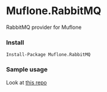 # Muflone.RabbitMQ
RabbitMQ provider for Muflone

### Install ###
`Install-Package Muflone.RabbitMQ`

### Sample usage ###
Look at [this repo](https://github.com/CQRS-Muflone/CQRS-ES_testing_workshop)

